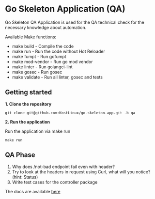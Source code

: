 # Go Skeleton Application (QA)

Go Skeleton QA Application is used for the QA technical check for the necessary knowledge about automation.

Available Make functions:

- make build - Compile the code
- make run - Run the code without Hot Reloader
- make fumpt - Run gofumpt
- make mod-vendor - Run go mod vendor
- make linter - Run golangci-lint
- make gosec - Run gosec
- make validate - Run all linter, gosec and tests

## Getting started

**1. Clone the repository**

```
git clone git@github.com:KostLinux/go-skeleton-app.git -b qa
```

**2. Run the application**

Run the application via make run

```
make run
```

## QA Phase

1. Why does /not-bad endpoint fail even with header?
2. Try to look at the headers in request using Curl, what will you notice? (hint: Status)
3. Write test cases for the controller package

The docs are available [here](http://localhost:8080/swagger/index.html)